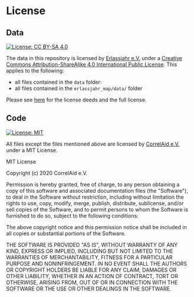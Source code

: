 # License
## Data
 [![License: CC BY-SA 4.0](https://img.shields.io/badge/License-CC%20BY--SA%204.0-lightgrey.svg)](https://creativecommons.org/licenses/by-sa/4.0/)

The data in this repository is licensed by [Erlassjahr e.V.](https://erlassjahr.de/en) under a [Creative Commons Attribution-ShareAlike 4.0 International Public License](https://creativecommons.org/licenses/by-sa/4.0/). 
This applies to the following:
- all files contained in the `data` folder: 
- all files contained in the `erlassjahr_map/data/` folder 

Please see [here](https://creativecommons.org/licenses/by-sa/4.0/) for the license deeds and the full license.

## Code
[![License: MIT](https://img.shields.io/badge/License-MIT-yellow.svg)](https://opensource.org/licenses/MIT)
 
All files except the files mentioned above are licensed by [CorrelAid e.V.](https://corelaid.org/en) under a MIT License. 

MIT License

Copyright (c) 2020 CorrelAid e.V.

Permission is hereby granted, free of charge, to any person obtaining a copy
of this software and associated documentation files (the "Software"), to deal
in the Software without restriction, including without limitation the rights
to use, copy, modify, merge, publish, distribute, sublicense, and/or sell
copies of the Software, and to permit persons to whom the Software is
furnished to do so, subject to the following conditions:

The above copyright notice and this permission notice shall be included in all
copies or substantial portions of the Software.

THE SOFTWARE IS PROVIDED "AS IS", WITHOUT WARRANTY OF ANY KIND, EXPRESS OR
IMPLIED, INCLUDING BUT NOT LIMITED TO THE WARRANTIES OF MERCHANTABILITY,
FITNESS FOR A PARTICULAR PURPOSE AND NONINFRINGEMENT. IN NO EVENT SHALL THE
AUTHORS OR COPYRIGHT HOLDERS BE LIABLE FOR ANY CLAIM, DAMAGES OR OTHER
LIABILITY, WHETHER IN AN ACTION OF CONTRACT, TORT OR OTHERWISE, ARISING FROM,
OUT OF OR IN CONNECTION WITH THE SOFTWARE OR THE USE OR OTHER DEALINGS IN THE
SOFTWARE.
